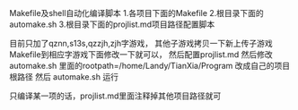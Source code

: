 
Makefile及shell自动化编译脚本
1.各项目下面的Makefile
2.根目录下面的automake.sh
3.根目录下面的projlist.md项目路径配置脚本


目前只加了qznn,s13s,qzzjh,zjh字游戏，
其他子游戏拷贝一下新上传子游戏Makefile到相应字游戏下面修改一下就可以，
然后配置projlist.md 
然后修改 automake.sh 里面的rootpath=/home/Landy/TianXia/Program 改成自己的项目根路径
然后 automake.sh 运行

只编译某一项的话，projlist.md里面注释掉其他项目路径就可

